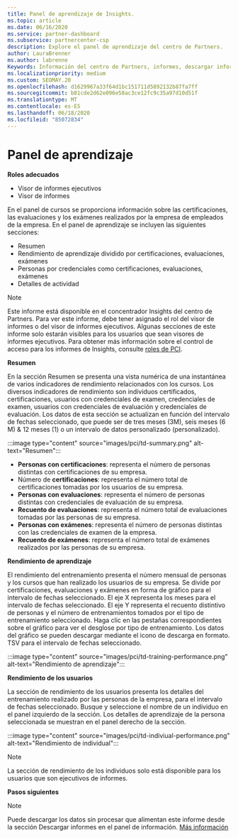 ```yaml
---
title: Panel de aprendizaje de Insights.
ms.topic: article
ms.date: 06/16/2020
ms.service: partner-dashboard
ms.subservice: partnercenter-csp
description: Explore el panel de aprendizaje del centro de Partners.
author: LauraBrenner
ms.author: labrenne
Keywords: Información del centro de Partners, informes, descargar informes
ms.localizationpriority: medium
ms.custom: SEOMAY.20
ms.openlocfilehash: d1629967a33f64d1bc151711d5892132b87fa7ff
ms.sourcegitcommit: b81cde2d62e096e58ac3ce12fc9c35a97d10d51f
ms.translationtype: MT
ms.contentlocale: es-ES
ms.lasthandoff: 06/18/2020
ms.locfileid: "85072834"
---
```

# <a name="trainings-dashboard"></a>Panel de aprendizaje

**Roles adecuados**
- Visor de informes ejecutivos
- Visor de informes

En el panel de cursos se proporciona información sobre las certificaciones, las evaluaciones y los exámenes realizados por la empresa de empleados de la empresa. En el panel de aprendizaje se incluyen las siguientes secciones:

- Resumen
- Rendimiento de aprendizaje dividido por certificaciones, evaluaciones, exámenes
- Personas por credenciales como certificaciones, evaluaciones, exámenes
- Detalles de actividad

>[!NOTE] 
>Este informe está disponible en el concentrador Insights del centro de Partners. Para ver este informe, debe tener asignado el rol del visor de informes o del visor de informes ejecutivos. Algunas secciones de este informe solo estarán visibles para los usuarios que sean visores de informes ejecutivos. Para obtener más información sobre el control de acceso para los informes de Insights, consulte [roles de PCI](pci-roles.md).

**Resumen**

En la sección Resumen se presenta una vista numérica de una instantánea de varios indicadores de rendimiento relacionados con los cursos. Los diversos indicadores de rendimiento son individuos certificados, certificaciones, usuarios con credenciales de examen, credenciales de examen, usuarios con credenciales de evaluación y credenciales de evaluación. Los datos de esta sección se actualizan en función del intervalo de fechas seleccionado, que puede ser de tres meses (3M), seis meses (6 M) & 12 meses (1) o un intervalo de datos personalizado (personalizado). 

:::image type="content" source="images/pci/td-summary.png" alt-text="Resumen":::

- **Personas con certificaciones**: representa el número de personas distintas con certificaciones de su empresa.
- Número de **certificaciones**: representa el número total de certificaciones tomadas por los usuarios de su empresa.
- **Personas con evaluaciones**: representa el número de personas distintas con credenciales de evaluación de su empresa. 
- **Recuento de evaluaciones**: representa el número total de evaluaciones tomadas por las personas de su empresa.
- **Personas con exámenes**: representa el número de personas distintas con las credenciales de examen de la empresa. 
- **Recuento de exámenes**: representa el número total de exámenes realizados por las personas de su empresa.

**Rendimiento de aprendizaje**

El rendimiento del entrenamiento presenta el número mensual de personas y los cursos que han realizado los usuarios de su empresa. Se divide por certificaciones, evaluaciones y exámenes en forma de gráfico para el intervalo de fechas seleccionado. El eje X representa los meses para el intervalo de fechas seleccionado. El eje Y representa el recuento distintivo de personas y el número de entrenamientos tomados por el tipo de entrenamiento seleccionado. Haga clic en las pestañas correspondientes sobre el gráfico para ver el desglose por tipo de entrenamiento. Los datos del gráfico se pueden descargar mediante el icono de descarga en formato. TSV para el intervalo de fechas seleccionado.

:::image type="content" source="images/pci/td-training-performance.png" alt-text="Rendimiento de aprendizaje":::

**Rendimiento de los usuarios**

La sección de rendimiento de los usuarios presenta los detalles del entrenamiento realizado por las personas de la empresa, para el intervalo de fechas seleccionado. Busque y seleccione el nombre de un individuo en el panel izquierdo de la sección. Los detalles de aprendizaje de la persona seleccionada se muestran en el panel derecho de la sección.

:::image type="content" source="images/pci/td-indiviual-performance.png" alt-text="Rendimiento de individual":::

>[!NOTE] 
> La sección de rendimiento de los individuos solo está disponible para los usuarios que son ejecutivos de informes. 

**Pasos siguientes**

>[!NOTE] 
> Puede descargar los datos sin procesar que alimentan este informe desde la sección Descargar informes en el panel de información. [Más información](pci-download-reports.md) 

